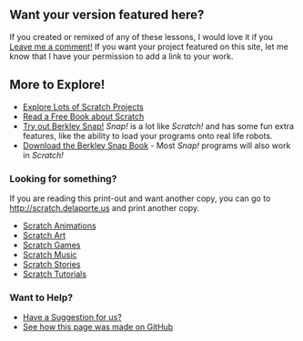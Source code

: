 ## Want your version featured here?

If you created or remixed of any of these lessons, I would love it if you [Leave me a comment!](https://scratch.mit.edu/users/edthedev/) If you want your project featured on this site, let me know that I have your permission to add a link to your work.

## More to Explore!

- [Explore Lots of Scratch Projects](https://scratch.mit.edu/explore/projects/all)
- [Read a Free Book about Scratch](https://stwww1.weizmann.ac.il/scratch/scratch_en/)
- [Try out Berkley Snap!](http://snap.berkeley.edu/) *Snap!* is a lot like *Scratch!* and has some fun extra features, like the ability to load your programs onto real life robots.
- [Download the Berkley Snap Book](https://snap.berkeley.edu/SnapManual.pdf) - Most *Snap!* programs will also work in *Scratch!*

### Looking for something?

If you are reading this print-out and want another copy, you can go to http://scratch.delaporte.us and print another copy.

- [Scratch Animations](https://scratch.mit.edu/explore/projects/animations/)
- [Scratch Art](https://scratch.mit.edu/explore/projects/art/)
- [Scratch Games](https://scratch.mit.edu/explore/projects/games/)
- [Scratch Music](https://scratch.mit.edu/explore/projects/music/)
- [Scratch Stories](https://scratch.mit.edu/explore/projects/stories/)
- [Scratch Tutorials](https://scratch.mit.edu/explore/projects/tutorials/)

### Want to Help?

- [Have a Suggestion for us?](https://github.com/edthedev/scratch_lessons/issues)
- [See how this page was made on GitHub](https://github.com/edthedev/scratch_lessons/)
